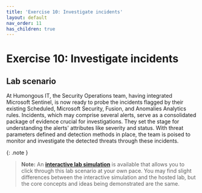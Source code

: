 ```yaml
---
title: 'Exercise 10: Investigate incidents'
layout: default
nav_order: 11
has_children: true
---
```


# Exercise 10: Investigate incidents

## Lab scenario

At Humongous IT, the Security Operations team, having integrated Microsoft Sentinel, is now ready to probe the incidents flagged by their existing Scheduled, Microsoft Security, Fusion, and Anomalies Analytics rules. Incidents, which may comprise several alerts, serve as a consolidated package of evidence crucial for investigations. They set the stage for understanding the alerts' attributes like severity and status. With threat parameters defined and detection methods in place, the team is poised to monitor and investigate the detected threats through these incidents.

{: .note }
> **Note:** An **[interactive lab simulation](https://mslabs.cloudguides.com/guides/SC-200%20Lab%20Simulation%20-%20Investigate%20incidents)** is available that allows you to click through this lab scenario at your own pace. You may find slight differences between the interactive simulation and the hosted lab, but the core concepts and ideas being demonstrated are the same. 
